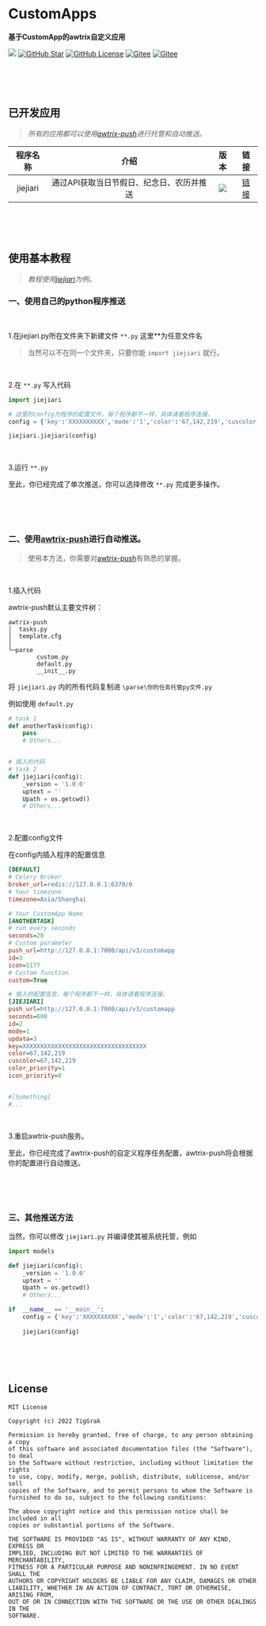 # CustomApps
**基于CustomApp的awtrix自定义应用**

[![](https://img.shields.io/badge/Author-TigGrak-orange.svg)](https://github.com/TigGrak)
[![GitHub Star](https://img.shields.io/github/stars/TigGrak/CustomApps.svg?label=Star&color=4285dd&logo=github)](https://github.com/TigGrak/CustomApps)
[![GitHub License](https://img.shields.io/github/license/TigGrak/CustomApps.svg?label=License&color=4285dd&logo=github)](https://github.com/TigGrak/CustomApps/blob/main/LICENSE)
[![Gitee](https://img.shields.io/badge/Gitee-TigGrak-red.svg?color=ff0000&logo=gitee)](https://tiggrak.gitee.io)
[![Gitee](https://img.shields.io/badge/Author-TigGrak-blue.svg?label=gitee&color=04A4DE&logo=bilibili)](https://space.bilibili.com/432639062)

<br />
<br />
<br />

## 已开发应用
> _所有的应用都可以使用[awtrix-push](https://github.com/JunyuMu/awtrix-push/)进行托管和自动推送。_


| 程序名称 | 介绍 | 版本 | 链接 |
| :-----:| :----: | :----: | :----: |
| jiejiari | 通过API获取当日节假日、纪念日、农历并推送 | [![](https://img.shields.io/badge/v1.0-brightgreen.svg)](https://github.com/TigGrak/CustomApps/tree/main/jiejiari) | [链接](https://github.com/TigGrak/CustomApps/tree/main/jiejiari)

<br />
<br />
<br />

## 使用基本教程


> _教程使用[jiejiari](https://github.com/TigGrak/CustomApps/tree/main/jiejiari)为例。_

### 一、使用自己的python程序推送
<br />


1.在jiejiari.py所在文件夹下新建文件 `**.py` 这里**为任意文件名

> 当然可以不在同一个文件夹，只要你能 `import jiejiari` 就行。

<br/>

2.在 `**.py` 写入代码
```python
import jiejiari

# 这里的config为程序的配置文件，每个程序都不一样，具体请看程序连接。
config = {'key':'XXXXXXXXXX','mode':'1','color':'67,142,219','cuscolor':'67,142,219',"push_url":"http://127.0.0.1:7000/api/v3/customapp","id":"2","updata":"3","color_priority":"1","icon_priority":"0"}

jiejiari.jiejiari(config)
```
<br/>

3.运行 `**.py` 

至此，你已经完成了单次推送，你可以选择修改 `**.py` 完成更多操作。

<br />
<br />
<br />

### 二、使用[awtrix-push](https://github.com/JunyuMu/awtrix-push/)进行自动推送。
> 使用本方法，你需要对[awtrix-push](https://github.com/JunyuMu/awtrix-push/)有熟悉的掌握。

<br />

1.插入代码

awtrix-push默认主要文件树：
```
awtrix-push
│  tasks.py
│  template.cfg
│
└─parse
        custom.py
        default.py
        __init__.py
```

将 `jiejiari.py` 内的所有代码复制进 `\parse\你的任务托管py文件.py`

例如使用 `default.py`
```python
# task 1
def anotherTask(config):
    pass
    # Others...


# 插入的代码
# task 2
def jiejiari(config):
    _version = '1.0.0'
    uptext = ''
    Upath = os.getcwd()
    # Others...
```

<br />

2.配置config文件

在config内插入程序的配置信息
```ini
[DEFAULT]
# Celery Broker
broker_url=redis://127.0.0.1:6379/0
# Your timezone
timezone=Asia/Shanghai

# Your CustomApp Name
[ANOTHERTASK]
# run every seconds
seconds=20
# Custom parameter
push_url=http://127.0.0.1:7000/api/v3/customapp
id=3
icon=1177
# Custom function
custom=True

# 插入的配置信息，每个程序都不一样，具体请看程序连接。
[JIEJIARI]
push_url=http://127.0.0.1:7000/api/v3/customapp
seconds=600
id=2
mode=1
updata=3
key=XXXXXXXXXXXXXXXXXXXXXXXXXXXXXXXXXXX
color=67,142,219
cuscolor=67,142,219
color_priority=1
icon_priority=0


#[Something]
#...
```
<br />


3.重启awtrix-push服务。

至此，你已经完成了awtrix-push的自定义程序任务配置，awtrix-push将会根据你的配置进行自动推送。

<br />
<br />
<br />

### 三、其他推送方法
当然，你可以修改 `jiejiari.py` 并编译使其被系统托管，例如
```python
import models

def jiejiari(config):
    _version = '1.0.0'
    uptext = ''
    Upath = os.getcwd()
    # Others...

if  __name__ == '__main__':
    config = {'key':'XXXXXXXXXX','mode':'1','color':'67,142,219','cuscolor':'67,142,219',"push_url":"http://127.0.0.1:7000/api/v3/customapp","id":"2","updata":"3","color_priority":"1","icon_priority":"0"}
    
    jiejiari(config)


```

<br />
<br />
<br />

## License
```
MIT License

Copyright (c) 2022 TigGrak

Permission is hereby granted, free of charge, to any person obtaining a copy
of this software and associated documentation files (the "Software"), to deal
in the Software without restriction, including without limitation the rights
to use, copy, modify, merge, publish, distribute, sublicense, and/or sell
copies of the Software, and to permit persons to whom the Software is
furnished to do so, subject to the following conditions:

The above copyright notice and this permission notice shall be included in all
copies or substantial portions of the Software.

THE SOFTWARE IS PROVIDED "AS IS", WITHOUT WARRANTY OF ANY KIND, EXPRESS OR
IMPLIED, INCLUDING BUT NOT LIMITED TO THE WARRANTIES OF MERCHANTABILITY,
FITNESS FOR A PARTICULAR PURPOSE AND NONINFRINGEMENT. IN NO EVENT SHALL THE
AUTHORS OR COPYRIGHT HOLDERS BE LIABLE FOR ANY CLAIM, DAMAGES OR OTHER
LIABILITY, WHETHER IN AN ACTION OF CONTRACT, TORT OR OTHERWISE, ARISING FROM,
OUT OF OR IN CONNECTION WITH THE SOFTWARE OR THE USE OR OTHER DEALINGS IN THE
SOFTWARE.
```
